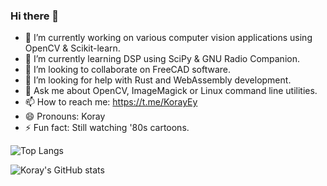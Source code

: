 ### Hi there 👋

- 🔭 I’m currently working on various computer vision applications using OpenCV & Scikit-learn.
- 🌱 I’m currently learning DSP using SciPy & GNU Radio Companion.
- 👯 I’m looking to collaborate on FreeCAD software.
- 🤔 I’m looking for help with Rust and WebAssembly development.
- 💬 Ask me about OpenCV, ImageMagick or Linux command line utilities.
- 📫 How to reach me: https://t.me/KorayEy
- 😄 Pronouns: Koray
- ⚡ Fun fact: Still watching '80s cartoons.


![Top Langs](https://github-readme-stats.vercel.app/api/top-langs/?username=korayeyinc&layout=default&theme=radical)


![Koray's GitHub stats](https://github-readme-stats.vercel.app/api?username=korayeyinc&show_icons=true&layout=default&theme=radical)
